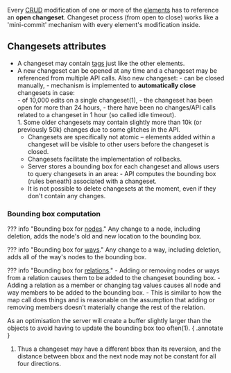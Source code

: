 Every [CRUD](elements.md#operations-on-osm-elements) modification of one or more of the [elements](elements.md) has to reference an **open changeset**. Changeset process (from open to close) works like a 'mini-commit' mechanism with every element's modification inside.

## Changesets attributes

- A changeset may contain [tags](tags.md) just like the other elements.
- A new changeset can be opened at any time and a changeset may be referenced from multiple API calls. Also new changeset:
      - can be closed manually,
      - mechanism is implemented to **automatically close** changesets in case:
          <div class="annotate" markdown>
          - of 10,000 edits on a single changeset(1),
          - the changeset has been open for more than 24 hours,
          - there have been no changes/API calls related to a changeset in 1 hour (so called idle timeout).
            </div>
            1. Some older changesets may contain slightly more than 10k (or previously 50k) changes due to some glitches in the API.
    - Changesets are specifically not atomic – elements added within a changeset will be visible to other users before the changeset is closed.
    - Changesets facilitate the implementation of rollbacks.
    - Server stores a bounding box for each changeset and allows users to query changesets in an area:
          - API computes the bounding box (rules beneath) associated with a changeset.
    - It is not possible to delete changesets at the moment, even if they don't contain any changes.

### Bounding box computation

??? info "Bounding box for [nodes](elements.md#elements-description)."
    Any change to a node, including deletion, adds the node's old and new location to the bounding box.

??? info "Bounding box for [ways](elements.md#elements-description)."
    Any change to a way, including deletion, adds all of the way's nodes to the bounding box.

??? info "Bounding box for [relations](elements.md#elements-description)."
    - Adding or removing nodes or ways from a relation causes them to be added to the changeset bounding box.
    - Adding a relation as a member or changing tag values causes all node and way members to be added to the bounding box.
    - This is similar to how the map call does things and is reasonable on the assumption that adding or removing members doesn't materially change the rest of the relation.

As an optimisation the server will create a buffer slightly larger than the objects to avoid having to update the bounding box too often(1).
{ .annotate }

1. Thus a changeset may have a different bbox than its reversion, and the distance between bbox and the next node may not be constant for all four directions.
